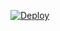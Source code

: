 [![Deploy](https://www.herokucdn.com/deploy/button.png)](https://dashboard.heroku.com/new?template=https://github.com/cqm3888/cccHX)
